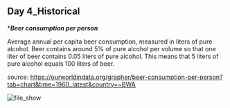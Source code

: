 **Day 4_Historical** 
-----------------------------------------------------------------------------------------------------------------------

****Beer consumption per person***

Average annual per capita beer consumption, measured in liters of pure alcohol.
Beer contains around 5% of pure alcohol per volume so that one liter of beer contains 0.05 liters of pure alcohol.
This means that 5 liters of pure alcohol equals 100 liters of beer.

source: https://ourworldindata.org/grapher/beer-consumption-per-person?tab=chart&time=1960..latest&country=~BWA

![file_show](https://user-images.githubusercontent.com/53818579/229964779-34669a3a-ab40-4e0e-9d10-0edb051821d2.png)
